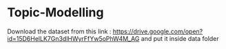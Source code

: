 # Topic-Modelling

Download the dataset from this link : https://drive.google.com/open?id=15D6HelLK7Gn3dlHWyrFfYw5oPhW4M_AG and put it inside data folder
